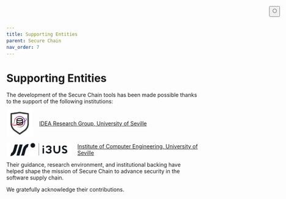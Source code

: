 ```yaml
---
title: Supporting Entities
parent: Secure Chain
nav_order: 7
---
```


# Supporting Entities

The development of the Secure Chain tools has been made possible thanks to the support of the following institutions:

<div style="display: flex; align-items: center; gap: 1rem; margin-bottom: 1rem;">
  <img src="/assets/supporters/logos/idea-logo.png" alt="IDEA Logo" width="70" />
  <a href="https://www.idea.us.es/home/" target="_blank">IDEA Research Group, University of Seville</a>
</div>

<div style="display: flex; align-items: center; gap: 1rem;">
  <img src="/assets/supporters/logos/i3us-logo.png" alt="I3US Logo" width="170" />
  <a href="https://i3us.us.es/" target="_blank">Institute of Computer Engineering, University of Seville</a>
</div>
<p></p>

Their guidance, research environment, and institutional backing have helped shape the mission of Secure Chain to advance security in the software supply chain.

We gratefully acknowledge their contributions.

<button class="btn js-toggle-dark-mode" style="
  position: fixed;
  top: 1rem;
  right: 1rem;
  z-index: 1000;
">
  🌕
</button>

<script>
  const toggleDarkMode = document.querySelector('.js-toggle-dark-mode');
  jtd.addEvent(toggleDarkMode, 'click', function () {
    if (jtd.getTheme() === 'dark') {
      jtd.setTheme('light');
      toggleDarkMode.textContent = '🌕';
    } else {
      jtd.setTheme('dark');
      toggleDarkMode.textContent = '☀️';
    }
  });
</script>
